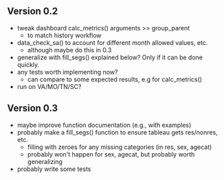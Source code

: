 
## Version 0.2

- tweak dashboard calc_metrics() arguments >> group_parent
    + to match history workflow
- data_check_sa() to account for different month allowed values, etc.
    + although maybe do this in 0.3
- generalize with fill_segs() explained below? Only if it can be done quickly.
- any tests worth implementing now?
    + can compare to some expected results, e.g for calc_metrics()
- run on VA/MO/TN/SC?

## Version 0.3

- maybe improve function documentation (e.g., with examples)
- probably make a fill_segs() function to ensure tableau gets res/nonres, etc.
    + filling with zeroes for any missing categories (in res, sex, agecat)
    + probably won't happen for sex, agecat, but probably worth generalizing
- probably write some tests
